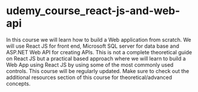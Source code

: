# udemy_course_react-js-and-web-api
 In this course we will learn how to build a Web application from scratch. We will use React JS for front end, Microsoft SQL server for data base and ASP.NET Web API for creating APIs. This is not a complete theoretical guide on React JS but a practical based approach where we will learn to build a Web App using React JS by using some of the most commonly used controls. This course will be regularly updated. Make sure to check out the additional resources section of this course for theoretical/advanced concepts.
